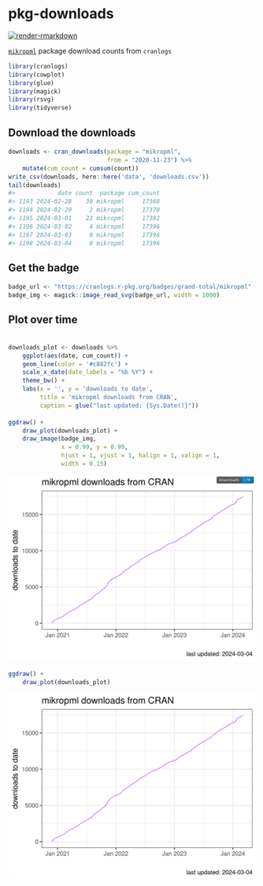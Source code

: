 
<!-- README.md is generated from README.Rmd. Please edit that file -->

# pkg-downloads

<!-- badges: start -->

[![render-rmarkdown](https://github.com/kelly-sovacool/pkg-downloads/workflows/render-rmarkdown/badge.svg)](https://github.com/kelly-sovacool/pkg-downloads/actions)
<!-- badges: end -->

[`mikropml`](https://github.com/SchlossLab/mikropml) package download
counts from `cranlogs`

``` r
library(cranlogs)
library(cowplot)
library(glue)
library(magick)
library(rsvg)
library(tidyverse)
```

## Download the downloads

``` r
downloads <- cran_downloads(package = "mikropml",
                            from = "2020-11-23") %>%
    mutate(cum_count = cumsum(count))
write_csv(downloads, here::here('data', 'downloads.csv'))
tail(downloads)
#>            date count  package cum_count
#> 1193 2024-02-28    30 mikropml     17368
#> 1194 2024-02-29     2 mikropml     17370
#> 1195 2024-03-01    22 mikropml     17392
#> 1196 2024-03-02     4 mikropml     17396
#> 1197 2024-03-03     0 mikropml     17396
#> 1198 2024-03-04     0 mikropml     17396
```

## Get the badge

``` r
badge_url <- "https://cranlogs.r-pkg.org/badges/grand-total/mikropml"
badge_img <- magick::image_read_svg(badge_url, width = 1000)
```

## Plot over time

``` r

downloads_plot <- downloads %>% 
    ggplot(aes(date, cum_count)) + 
    geom_line(color = '#c882fc') + 
    scale_x_date(date_labels = "%b %Y") + 
    theme_bw() + 
    labs(x = '', y = 'downloads to date', 
         title = 'mikropml downloads from CRAN',
         caption = glue("last updated: {Sys.Date()}"))

ggdraw() +
    draw_plot(downloads_plot) +
    draw_image(badge_img, 
               x = 0.99, y = 0.99, 
               hjust = 1, vjust = 1, halign = 1, valign = 1,
               width = 0.15)
```

![](figures/plot-downloads-time-1.png)<!-- -->

``` r
ggdraw() +
    draw_plot(downloads_plot)
```

![](figures/plot-downloads-time_no-badge-1.png)<!-- -->
